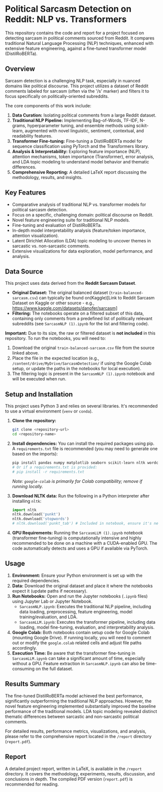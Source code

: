 # Political Sarcasm Detection on Reddit: NLP vs. Transformers

This repository contains the code and report for a project focused on detecting sarcasm in political comments sourced from Reddit. It compares traditional Natural Language Processing (NLP) techniques, enhanced with extensive feature engineering, against a fine-tuned transformer model (DistilRoBERTa).

## Overview

Sarcasm detection is a challenging NLP task, especially in nuanced domains like political discourse. This project utilizes a dataset of Reddit comments labeled for sarcasm (often via the '/s' marker) and filters it to focus specifically on politically-oriented subreddits.

The core components of this work include:
1.  **Data Curation:** Isolating political comments from a large Reddit dataset.
2.  **Traditional NLP Pipeline:** Implementing Bag-of-Words, TF-IDF, N-grams, hyperparameter tuning, and ensemble methods using scikit-learn, augmented with novel linguistic, sentiment, contextual, and readability features.
3.  **Transformer Fine-tuning:** Fine-tuning a DistilRoBERTa model for sequence classification using PyTorch and the Transformers library.
4.  **Analysis & Interpretability:** Exploring feature importance (NLP), attention mechanisms, token importance (Transformer), error analysis, and LDA topic modeling to understand model behavior and thematic differences.
5.  **Comprehensive Reporting:** A detailed LaTeX report discussing the methodology, results, and insights.

## Key Features

*   Comparative analysis of traditional NLP vs. transformer models for political sarcasm detection.
*   Focus on a specific, challenging domain: political discourse on Reddit.
*   Novel feature engineering suite for traditional NLP models.
*   Fine-tuning and evaluation of DistilRoBERTa.
*   In-depth model interpretability analysis (feature/token importance, attention visualization).
*   Latent Dirichlet Allocation (LDA) topic modeling to uncover themes in sarcastic vs. non-sarcastic comments.
*   Extensive visualizations for data exploration, model performance, and analysis.
## Data Source

This project uses data derived from the **Reddit Sarcasm Dataset**.

*   **Original Dataset:** The original balanced dataset (`train-balanced-sarcasm.csv`) can typically be found on(Kaggle)[Link to Reddit Sarcasm Dataset on Kaggle or other source - e.g., https://www.kaggle.com/datasets/danofer/sarcasm]
*   **Filtering:** The notebooks operate on a filtered subset of this data, containing only comments from a predefined list of politically relevant subreddits (see `SarcasmNLP (1).ipynb` for the list and filtering code).

**Important:** Due to its size, the raw or filtered dataset is **not included** in this repository. To run the notebooks, you will need to:
1.  Download the original `train-balanced-sarcasm.csv` file from the source linked above.
2.  Place the file in the expected location (e.g., `/content/drive/MyDrive/SarcasmDetection/` if using the Google Colab setup, or update the paths in the notebooks for local execution).
3.  The filtering logic is present in the `SarcasmNLP (1).ipynb` notebook and will be executed when run.

## Setup and Installation

This project uses Python 3 and relies on several libraries. It's recommended to use a virtual environment (`venv` or `conda`).

1.  **Clone the repository:**
    ```bash
    git clone <repository-url>
    cd <repository-name>
    ```

2.  **Install dependencies:**
    You can install the required packages using pip. A `requirements.txt` file is recommended (you may need to generate one based on the imports):
    ```bash
    pip install pandas numpy matplotlib seaborn scikit-learn nltk wordcloud torch torchvision torchaudio transformers plotly jupyterlab ipywidgets google-colab
    # Or if a requirements.txt is provided:
    # pip install -r requirements.txt
    ```
    *Note: `google-colab` is primarily for Colab compatibility; remove if running locally.*

3.  **Download NLTK data:**
    Run the following in a Python interpreter after installing `nltk`:
    ```python
    import nltk
    nltk.download('punkt')
    nltk.download('stopwords')
    # nltk.download('punkt_tab') # Included in notebook, ensure it's needed or remove
    ```

4.  **GPU Requirements:** Running the `SarcasmLLM (1).ipynb` notebook (transformer fine-tuning) is computationally intensive and highly recommended to be done on a machine with a CUDA-enabled GPU. The code automatically detects and uses a GPU if available via PyTorch.

## Usage

1.  **Environment:** Ensure your Python environment is set up with the required dependencies.
2.  **Data:** Download the original dataset and place it where the notebooks expect it (update paths if necessary).
3.  **Run Notebooks:** Open and run the Jupyter notebooks (`.ipynb` files) using Jupyter Lab or Jupyter Notebook.
    *   `SarcasmNLP.ipynb`: Executes the traditional NLP pipeline, including data loading, preprocessing, feature engineering, model training/evaluation, and LDA.
    *   `SarcasmLLM.ipynb`: Executes the transformer pipeline, including data loading, model fine-tuning, evaluation, and interpretability analysis.
4.  **Google Colab:** Both notebooks contain setup code for Google Colab (mounting Google Drive). If running locally, you will need to comment out or modify the `google.colab` related cells and adjust file paths accordingly.
5.  **Execution Time:** Be aware that the transformer fine-tuning in `SarcasmLLM.ipynb` can take a significant amount of time, especially without a GPU. Feature extraction in `SarcasmNLP.ipynb` can also be time-consuming on the full dataset.

## Results Summary

The fine-tuned DistilRoBERTa model achieved the best performance, significantly outperforming the traditional NLP approaches. However, the novel feature engineering implemented substantially improved the baseline performance of the traditional models. LDA topic modeling revealed distinct thematic differences between sarcastic and non-sarcastic political comments.

For detailed results, performance metrics, visualizations, and analysis, please refer to the comprehensive report located in the `/report` directory (`report.pdf`).

## Report

A detailed project report, written in LaTeX, is available in the `/report` directory. It covers the methodology, experiments, results, discussion, and conclusions in depth. The compiled PDF version (`report.pdf`) is recommended for reading.
